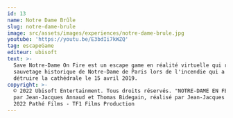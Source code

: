 ```yaml
---
id: 13
name: Notre Dame Brûle
slug: notre-dame-brule
image: src/assets/images/experiences/notre-dame-brule.jpg
youtube: 'https://youtu.be/E3bdIi7kWZQ'
tag: escapeGame
editeur: ubisoft
text: >-
  Save Notre-Dame On Fire est un escape game en réalité virtuelle qui raconte le
  sauvetage historique de Notre-Dame de Paris lors de l'incendie qui a failli
  détruire la cathédrale le 15 avril 2019.
copyright: >-
  © 2022 Ubisoft Entertainment. Tous droits réservés. "NOTRE-DAME EN FEU" écrit
  par Jean-Jacques Annaud et Thomas Bidegain, réalisé par Jean-Jacques Annaud. ©
  2022 Pathé Films - TF1 Films Production
---
```



